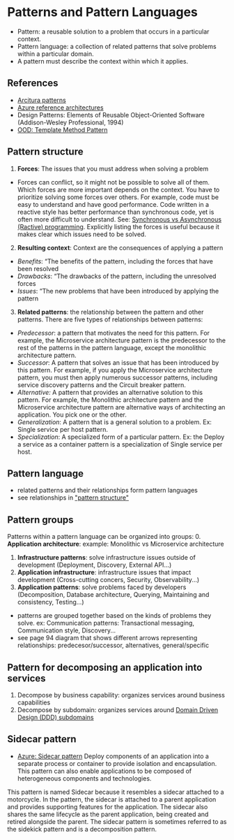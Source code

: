 # Patterns and Pattern Languages
- Pattern: a reusable solution to a problem that occurs in a particular context.
- Pattern language: a collection of related patterns that solve problems within a particular domain.
- A pattern must describe the context within which it applies.

## References
- [Arcitura patterns](./arcitura-patterns.md)
- [Azure reference architectures](./azure.md#reference-architectures)
- Design Patterns: Elements of Reusable Object-Oriented Software (Addison-Wesley Professional, 1994)
- [OOD: Template Method Pattern](./ood-inheritance.md#using-the-template-method-pattern)

## Pattern structure
1. **Forces**: The issues that you must address when solving a problem
  - Forces can conflict, so it might not be possible to solve all of them. Which forces are more important depends on the context. You have to prioritize solving some forces over others. For example, code must be easy to understand and have good performance.
  Code written in a reactive style has better performance than synchronous code, yet is often more difficult to understand.
  See: [Synchronous vs Asynchronous (Ractive) programming](./synchronous-asynchronous-reactive-push-pull.md).
  Explicitly listing the forces is useful because it makes clear which issues need to be solved.
2. **Resulting context**: Context are the consequences of applying a pattern
  - _Benefits_: “The benefits of the pattern, including the forces that have been resolved
  - _Drawbacks_: “The drawbacks of the pattern, including the unresolved forces
  - _Issues_: “The new problems that have been introduced by applying the pattern
3. **Related patterns**: the relationship between the pattern and other patterns. There are five types of relationships between patterns:
  - _Predecessor_: a pattern that motivates the need for this pattern. For example, the Microservice architecture pattern is the predecessor to the rest of the patterns in the pattern language, except the monolithic architecture pattern.
  - _Successor_: A pattern that solves an issue that has been introduced by this pattern. For example, if you apply the Microservice architecture pattern, you must then apply numerous successor patterns, including service discovery patterns and the Circuit breaker pattern.
  - _Alternative:_ A pattern that provides an alternative solution to this pattern. For example, the Monolithic architecture pattern and the Microservice architecture pattern are alternative ways of architecting an application. You pick one or the other.
  - _Generalization_: A pattern that is a general solution to a problem. Ex: Single service per host pattern.
  - _Specialization_: A specialized form of a particular pattern. Ex: the Deploy a service as a container pattern is a specialization of Single service per host.

## Pattern language
- related patterns and their relationships form pattern languages
- see relationships in ["pattern structure"](#pattern-structure)

## Pattern groups
Patterns within a pattern language can be organized into groups:
0. **Application architecture**: example: Monolithic vs Microservice architecture
1. **Infrastructure patterns**: solve infrastructure issues outside of development (Deployment, Discovery, External API...)
2. **Application infrastructure**: infrastructure issues that impact development (Cross-cutting concers, Security, Observability...)
3. **Application patterns**: solve problems faced by developers (Decomposition, Database architecture, Querying, Maintaining and consistency, Testing...)

- patterns are grouped together based on the kinds of problems they solve. ex: Communication patterns: Transactional messaging, Communication style, Discovery...
- see page 94 diagram that shows different arrows representing relationships: predecesor/successor, alternatives, general/specific

## Pattern for decomposing an application into services
1. Decompose by business capability: organizes services around business capabilities
2. Decompose by subdomain: organizes services around [Domain Driven Design (DDD) subdomains](./ddd-domain-driven-design.md)

## Sidecar pattern
- [Azure: Sidecar pattern](https://learn.microsoft.com/en-us/azure/architecture/patterns/sidecar)
Deploy components of an application into a separate process or container to provide isolation and encapsulation. This pattern can also enable applications to be composed of heterogeneous components and technologies.

This pattern is named Sidecar because it resembles a sidecar attached to a motorcycle. In the pattern, the sidecar is attached to a parent application and provides supporting features for the application. The sidecar also shares the same lifecycle as the parent application, being created and retired alongside the parent. The sidecar pattern is sometimes referred to as the sidekick pattern and is a decomposition pattern.
